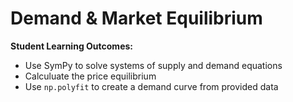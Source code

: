 # Demand & Market Equilibrium

**Student Learning Outcomes:**

* Use SymPy to solve systems of supply and demand equations
* Calculuate the price equilibrium
* Use `np.polyfit` to create a demand curve from provided data

